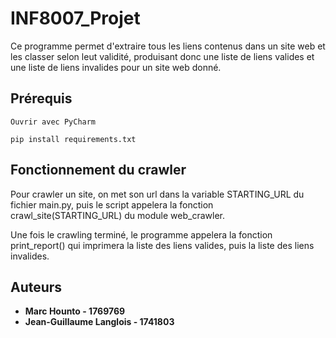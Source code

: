 # INF8007_Projet

Ce programme permet d'extraire tous les liens contenus dans un site web et les classer selon leut validité, produisant donc une liste de liens valides et une liste de liens invalides pour un site web donné.

## Prérequis

```
Ouvrir avec PyCharm

pip install requirements.txt
```

## Fonctionnement du crawler

Pour crawler un site, on met son url dans la variable STARTING_URL du fichier main.py, puis le script appelera la fonction crawl_site(STARTING_URL) du module web_crawler.

Une fois le crawling terminé, le programme appelera la fonction print_report() qui imprimera la liste des liens valides, puis la liste des liens invalides.

## Auteurs

* **Marc Hounto - 1769769**
* **Jean-Guillaume Langlois - 1741803**


